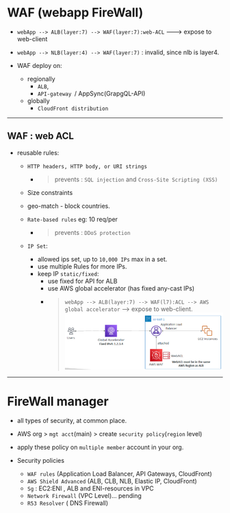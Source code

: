 # WAF (webapp FireWall)
- `webApp --> ALB(layer:7) --> WAF(layer:7):web-ACL` ---> expose to web-client
- `webApp --> NLB(layer:4) --> WAF(layer:7)` : invalid, since nlb is layer4.
 
- WAF deploy on:
  - regionally 
    - `ALB`, 
    - `API-gateway `/ AppSync(GrapgQL-API)
  - globally
    - `CloudFront distribution`
 
---
## WAF : web ACL 
- reusable rules:
  - `HTTP headers, HTTP body, or URI strings` 
    - > prevents : `SQL injection` and `Cross-Site Scripting (XSS)`
  - Size constraints
  - geo-match  - block countries.
  - `Rate-based rules` eg: 10 req/per 
    - > prevents :  `DDoS protection`
  
  - `IP Set`: 
    - allowed ips set, up to `10,000 IPs` max in a set.
    - use multiple Rules for more IPs.
    - keep IP `static/fixed`:
      - use fixed for API for ALB
      - use AWS global accelerator (has fixed any-cast IPs)
      - > `webApp --> ALB(layer:7) --> WAF(l7):ACL --> AWS global accelerator` --> expose to web-client.
      ![img.png](../99_img/security/others/img.png)

---
# FireWall manager 
- all types of security, at common place.
- AWS org > `mgt acct`(main) > create `security policy`(`region` level)
- apply these policy on `multiple member` account in your org.

- Security policies
  - `WAF rules` (Application Load Balancer, API Gateways, CloudFront)
  - `AWS Shield Advanced` (ALB, CLB, NLB, Elastic IP, CloudFront)
  - `Sg` : EC2:ENI , ALB and ENI-resources in VPC
  - `Network Firewall` (VPC Level)... pending
  - `R53 Resolver` ( DNS Firewall)
      




